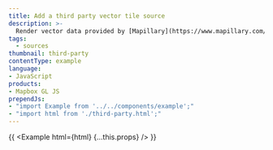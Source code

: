 ```yaml
---
title: Add a third party vector tile source
description: >-
  Render vector data provided by [Mapillary](https://www.mapillary.com/developer/tiles-documentation/#sequence-layer).
tags:
  - sources
thumbnail: third-party
contentType: example
language:
- JavaScript
products:
- Mapbox GL JS
prependJs:
- "import Example from '../../components/example';"
- "import html from './third-party.html';"
---
```


{{ <Example html={html} {...this.props} /> }}
